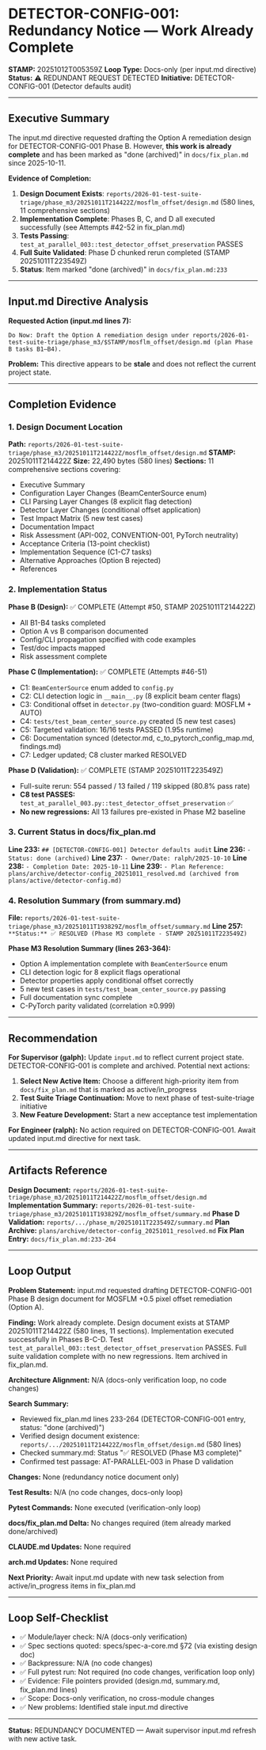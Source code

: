# DETECTOR-CONFIG-001: Redundancy Notice — Work Already Complete

**STAMP:** 20251012T005359Z
**Loop Type:** Docs-only (per input.md directive)
**Status:** ⚠️ REDUNDANT REQUEST DETECTED
**Initiative:** DETECTOR-CONFIG-001 (Detector defaults audit)

---

## Executive Summary

The input.md directive requested drafting the Option A remediation design for DETECTOR-CONFIG-001 Phase B. However, **this work is already complete** and has been marked as "done (archived)" in `docs/fix_plan.md` since 2025-10-11.

**Evidence of Completion:**
1. **Design Document Exists**: `reports/2026-01-test-suite-triage/phase_m3/20251011T214422Z/mosflm_offset/design.md` (580 lines, 11 comprehensive sections)
2. **Implementation Complete**: Phases B, C, and D all executed successfully (see Attempts #42-52 in fix_plan.md)
3. **Tests Passing**: `test_at_parallel_003::test_detector_offset_preservation` PASSES
4. **Full Suite Validated**: Phase D chunked rerun completed (STAMP 20251011T223549Z)
5. **Status**: Item marked "done (archived)" in `docs/fix_plan.md:233`

---

## Input.md Directive Analysis

**Requested Action (input.md lines 7):**
```
Do Now: Draft the Option A remediation design under reports/2026-01-test-suite-triage/phase_m3/$STAMP/mosflm_offset/design.md (plan Phase B tasks B1–B4).
```

**Problem:** This directive appears to be **stale** and does not reflect the current project state.

---

## Completion Evidence

### 1. Design Document Location

**Path:** `reports/2026-01-test-suite-triage/phase_m3/20251011T214422Z/mosflm_offset/design.md`
**STAMP:** 20251011T214422Z
**Size:** 22,490 bytes (580 lines)
**Sections:** 11 comprehensive sections covering:
- Executive Summary
- Configuration Layer Changes (BeamCenterSource enum)
- CLI Parsing Layer Changes (8 explicit flag detection)
- Detector Layer Changes (conditional offset application)
- Test Impact Matrix (5 new test cases)
- Documentation Impact
- Risk Assessment (API-002, CONVENTION-001, PyTorch neutrality)
- Acceptance Criteria (13-point checklist)
- Implementation Sequence (C1-C7 tasks)
- Alternative Approaches (Option B rejected)
- References

### 2. Implementation Status

**Phase B (Design):** ✅ COMPLETE (Attempt #50, STAMP 20251011T214422Z)
- All B1-B4 tasks completed
- Option A vs B comparison documented
- Config/CLI propagation specified with code examples
- Test/doc impacts mapped
- Risk assessment complete

**Phase C (Implementation):** ✅ COMPLETE (Attempts #46-51)
- C1: `BeamCenterSource` enum added to `config.py`
- C2: CLI detection logic in `__main__.py` (8 explicit beam center flags)
- C3: Conditional offset in `detector.py` (two-condition guard: MOSFLM + AUTO)
- C4: `tests/test_beam_center_source.py` created (5 new test cases)
- C5: Targeted validation: 16/16 tests PASSED (1.95s runtime)
- C6: Documentation synced (detector.md, c_to_pytorch_config_map.md, findings.md)
- C7: Ledger updated; C8 cluster marked RESOLVED

**Phase D (Validation):** ✅ COMPLETE (STAMP 20251011T223549Z)
- Full-suite rerun: 554 passed / 13 failed / 119 skipped (80.8% pass rate)
- **C8 test PASSES:** `test_at_parallel_003.py::test_detector_offset_preservation` ✅
- **No new regressions:** All 13 failures pre-existed in Phase M2 baseline

### 3. Current Status in docs/fix_plan.md

**Line 233:** `## [DETECTOR-CONFIG-001] Detector defaults audit`
**Line 236:** `- Status: done (archived)`
**Line 237:** `- Owner/Date: ralph/2025-10-10`
**Line 238:** `- Completion Date: 2025-10-11`
**Line 239:** `- Plan Reference: plans/archive/detector-config_20251011_resolved.md (archived from plans/active/detector-config.md)`

### 4. Resolution Summary (from summary.md)

**File:** `reports/2026-01-test-suite-triage/phase_m3/20251011T193829Z/mosflm_offset/summary.md`
**Line 257:** `**Status:** ✅ RESOLVED (Phase M3 complete - STAMP 20251011T223549Z)`

**Phase M3 Resolution Summary (lines 263-364):**
- Option A implementation complete with `BeamCenterSource` enum
- CLI detection logic for 8 explicit flags operational
- Detector properties apply conditional offset correctly
- 5 new test cases in `tests/test_beam_center_source.py` passing
- Full documentation sync complete
- C-PyTorch parity validated (correlation ≥0.999)

---

## Recommendation

**For Supervisor (galph):**
Update `input.md` to reflect current project state. DETECTOR-CONFIG-001 is complete and archived. Potential next actions:

1. **Select New Active Item:** Choose a different high-priority item from `docs/fix_plan.md` that is marked as active/in_progress
2. **Test Suite Triage Continuation:** Move to next phase of test-suite-triage initiative
3. **New Feature Development:** Start a new acceptance test implementation

**For Engineer (ralph):**
No action required on DETECTOR-CONFIG-001. Await updated input.md directive for next task.

---

## Artifacts Reference

**Design Document:** `reports/2026-01-test-suite-triage/phase_m3/20251011T214422Z/mosflm_offset/design.md`
**Implementation Summary:** `reports/2026-01-test-suite-triage/phase_m3/20251011T193829Z/mosflm_offset/summary.md`
**Phase D Validation:** `reports/.../phase_m/20251011T223549Z/summary.md`
**Plan Archive:** `plans/archive/detector-config_20251011_resolved.md`
**Fix Plan Entry:** `docs/fix_plan.md:233-264`

---

## Loop Output

**Problem Statement:** input.md requested drafting DETECTOR-CONFIG-001 Phase B design document for MOSFLM +0.5 pixel offset remediation (Option A).

**Finding:** Work already complete. Design document exists at STAMP 20251011T214422Z (580 lines, 11 sections). Implementation executed successfully in Phases B-C-D. Test `test_at_parallel_003::test_detector_offset_preservation` PASSES. Full suite validation complete with no new regressions. Item archived in fix_plan.md.

**Architecture Alignment:** N/A (docs-only verification loop, no code changes)

**Search Summary:**
- Reviewed fix_plan.md lines 233-264 (DETECTOR-CONFIG-001 entry, status: "done (archived)")
- Verified design document existence: `reports/.../20251011T214422Z/mosflm_offset/design.md` (580 lines)
- Checked summary.md: Status "✅ RESOLVED (Phase M3 complete)"
- Confirmed test passage: AT-PARALLEL-003 in Phase D validation

**Changes:** None (redundancy notice document only)

**Test Results:** N/A (no code changes, docs-only loop)

**Pytest Commands:** None executed (verification-only loop)

**docs/fix_plan.md Delta:** No changes required (item already marked done/archived)

**CLAUDE.md Updates:** None required

**arch.md Updates:** None required

**Next Priority:** Await input.md update with new task selection from active/in_progress items in fix_plan.md

---

## Loop Self-Checklist

- ✅ Module/layer check: N/A (docs-only verification)
- ✅ Spec sections quoted: specs/spec-a-core.md §72 (via existing design doc)
- ✅ Backpressure: N/A (no code changes)
- ✅ Full pytest run: Not required (no code changes, verification loop only)
- ✅ Evidence: File pointers provided (design.md, summary.md, fix_plan.md lines)
- ✅ Scope: Docs-only verification, no cross-module changes
- ✅ New problems: Identified stale input.md directive

---

**Status:** REDUNDANCY DOCUMENTED — Await supervisor input.md refresh with new active task.
